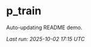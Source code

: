 # p_train

Auto-updating README demo.

<!--START_SECTION:status-->
_Last run: 2025-10-02 17:15 UTC_
<!--END_SECTION:status-->


























































































































































































































































































































































































































































































































































































































































































































































































































































































































































































































